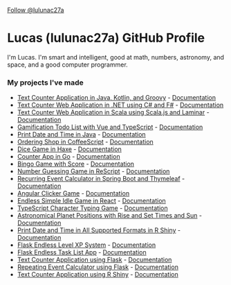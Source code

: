 <a class="github-button" href="https://github.com/lulunac27a" data-size="large" data-show-count="true" aria-label="Follow @lulunac27a on GitHub">Follow @lulunac27a</a>

# Lucas (lulunac27a) GitHub Profile

I'm Lucas. I'm smart and intelligent, good at math, numbers, astronomy, and space, and a good computer programmer. 

### My projects I've made

- [Text Counter Application in Java, Kotlin, and Groovy](https://github.com/lulunac27a/text-counter-java-application) - [Documentation](https://lulunac27a.github.io/text-counter-java-application)
- [Text Counter Web Application in .NET using C# and F#](https://github.com/lulunac27a/text-counter-dot-net-application) - [Documentation](https://lulunac27a.github.io/text-counter-dot-net-application)
- [Text Counter Web Application in Scala using Scala.js and Laminar](https://github.com/lulunac27a/text-counter-scala-js-application) - [Documentation](https://lulunac27a.github.io/text-counter-scala-js-application)
- [Gamification Todo List with Vue and TypeScript](https://github.com/lulunac27a/gamification-todo-list-vue-typescript) - [Documentation](https://lulunac27a.github.io/gamification-todo-list-vue-typescript)
- [Print Date and Time in Java](https://github.com/lulunac27a/java-datetime/) - [Documentation](https://lulunac27a.github.io/java-datetime)
- [Ordering Shop in CoffeeScript](https://github.com/lulunac27a/ordering-shop-coffeescript/) - [Documentation](https://lulunac27a.github.io/ordering-shop-coffeescript)
- [Dice Game in Haxe](https://github.com/lulunac27a/dice-game-haxe/) - [Documentation](https://lulunac27a.github.io/dice-game-haxe)
- [Counter App in Go](https://github.com/lulunac27a/counter-app-in-go/) - [Documentation](https://lulunac27a.github.io/counter-app-in-go)
- [Bingo Game with Score](https://github.com/lulunac27a/bingo-game-with-score/) - [Documentation](https://lulunac27a.github.io/bingo-game-with-score)
- [Number Guessing Game in ReScript](https://github.com/lulunac27a/number-guessing-game-rescript/) - [Documentation](https://lulunac27a.github.io/number-guessing-game-rescript)
- [Recurring Event Calculator in Spring Boot and Thymeleaf](https://github.com/lulunac27a/event-calculator-springboot/) - [Documentation](https://lulunac27a.github.io/event-calculator-springboot)
- [Angular Clicker Game](https://github.com/lulunac27a/angular-clicker-game/) - [Documentation](https://lulunac27a.github.io/angular-clicker-game)
- [Endless Simple Idle Game in React](https://github.com/lulunac27a/react-endless-simple-idle-game/) - [Documentation](https://lulunac27a.github.io/react-endless-simple-idle-game)
- [TypeScript Character Typing Game](https://github.com/lulunac27a/typescript-character-typing-game/) - [Documentation](https://lulunac27a.github.io/typescript-character-typing-game)
- [Astronomical Planet Positions with Rise and Set Times and Sun](https://github.com/lulunac27a/r-shiny-astronomical-planet-positions/) - [Documentation](https://lulunac27a.github.io/r-shiny-astronomical-planet-positions)
- [Print Date and Time in All Supported Formats in R Shiny](https://github.com/lulunac27a/r-shiny-datetime/) - [Documentation](https://lulunac27a.github.io/r-shiny-datetime)
- [Flask Endless Level XP System](https://github.com/lulunac27a/flask-endless-level-xp/) - [Documentation](https://lulunac27a.github.io/flask-endless-level-xp)
- [Flask Endless Task List App](https://github.com/lulunac27a/flask-endless-task-list-app/) - [Documentation](https://lulunac27a.github.io/flask-endless-task-list-app)
- [Text Counter Application using Flask](https://github.com/lulunac27a/flask-text-counter-application) - [Documentation](https://lulunac27a.github.io/flask-text-counter-application)
- [Repeating Event Calculator using Flask](https://github.com/lulunac27a/flask-event-calculator/) - [Documentation](https://lulunac27a.github.io/flask-event-calculator)
- [Text Counter Application using R Shiny](https://github.com/lulunac27a/r-shiny-text-counter-application) - [Documentation](https://lulunac27a.github.io/r-shiny-text-counter-application)
  
<script async defer src="https://buttons.github.io/buttons.js"></script>
